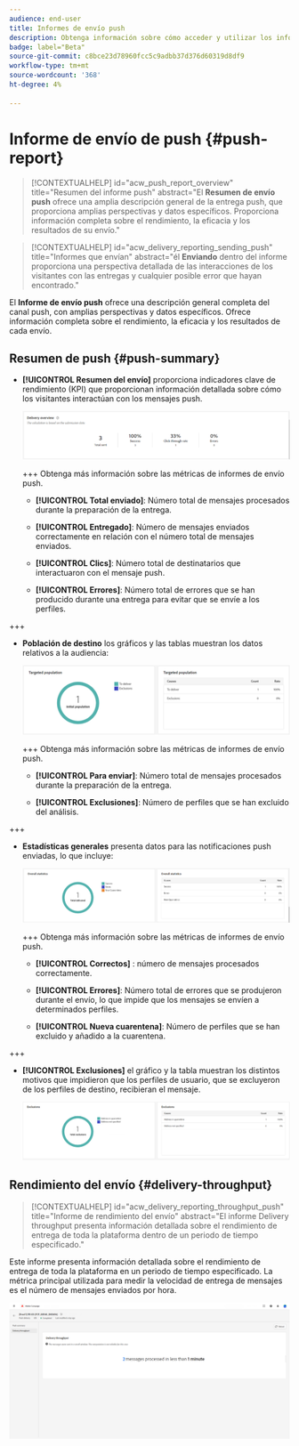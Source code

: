 ```yaml
---
audience: end-user
title: Informes de envío push
description: Obtenga información sobre cómo acceder y utilizar los informes de envío push
badge: label="Beta"
source-git-commit: c8bce23d78960fcc5c9adbb37d376d60319d8df9
workflow-type: tm+mt
source-wordcount: '368'
ht-degree: 4%

---
```


# Informe de envío de push {#push-report}

>[!CONTEXTUALHELP]
>id="acw_push_report_overview"
>title="Resumen del informe push"
>abstract="El **Resumen de envío push** ofrece una amplia descripción general de la entrega push, que proporciona amplias perspectivas y datos específicos. Proporciona información completa sobre el rendimiento, la eficacia y los resultados de su envío."

>[!CONTEXTUALHELP]
>id="acw_delivery_reporting_sending_push"
>title="Informes que envían"
>abstract="él **Enviando** dentro del informe proporciona una perspectiva detallada de las interacciones de los visitantes con las entregas y cualquier posible error que hayan encontrado."

El **Informe de envío push** ofrece una descripción general completa del canal push, con amplias perspectivas y datos específicos. Ofrece información completa sobre el rendimiento, la eficacia y los resultados de cada envío.

## Resumen de push {#push-summary}

* **[!UICONTROL Resumen del envío]** proporciona indicadores clave de rendimiento (KPI) que proporcionan información detallada sobre cómo los visitantes interactúan con los mensajes push.

  ![](assets/reporting_push_3.png)

  +++ Obtenga más información sobre las métricas de informes de envío push.

   * **[!UICONTROL Total enviado]**: Número total de mensajes procesados durante la preparación de la entrega.

   * **[!UICONTROL Entregado]**: Número de mensajes enviados correctamente en relación con el número total de mensajes enviados.

   * **[!UICONTROL Clics]**: Número total de destinatarios que interactuaron con el mensaje push.

   * **[!UICONTROL Errores]**: Número total de errores que se han producido durante una entrega para evitar que se envíe a los perfiles.

+++

* **Población de destino** los gráficos y las tablas muestran los datos relativos a la audiencia:

  ![](assets/reporting_push_4.png)

  +++ Obtenga más información sobre las métricas de informes de envío push.

   * **[!UICONTROL Para enviar]**: Número total de mensajes procesados durante la preparación de la entrega.

   * **[!UICONTROL Exclusiones]**: Número de perfiles que se han excluido del análisis.

+++

* **Estadísticas generales** presenta datos para las notificaciones push enviadas, lo que incluye:

  ![](assets/reporting_push_5.png)

  +++ Obtenga más información sobre las métricas de informes de envío push.

   * **[!UICONTROL Correctos]** : número de mensajes procesados correctamente.

   * **[!UICONTROL Errores]**: Número total de errores que se produjeron durante el envío, lo que impide que los mensajes se envíen a determinados perfiles.

   * **[!UICONTROL Nueva cuarentena]**: Número de perfiles que se han excluido y añadido a la cuarentena.

+++

* **[!UICONTROL Exclusiones]** el gráfico y la tabla muestran los distintos motivos que impidieron que los perfiles de usuario, que se excluyeron de los perfiles de destino, recibieran el mensaje.

  ![](assets/reporting_push_6.png)

## Rendimiento del envío {#delivery-throughput}

>[!CONTEXTUALHELP]
>id="acw_delivery_reporting_throughput_push"
>title="Informe de rendimiento del envío"
>abstract="El informe Delivery throughput presenta información detallada sobre el rendimiento de entrega de toda la plataforma dentro de un periodo de tiempo especificado."

Este informe presenta información detallada sobre el rendimiento de entrega de toda la plataforma en un periodo de tiempo especificado. La métrica principal utilizada para medir la velocidad de entrega de mensajes es el número de mensajes enviados por hora.

![](assets/reporting_push_2.png)
